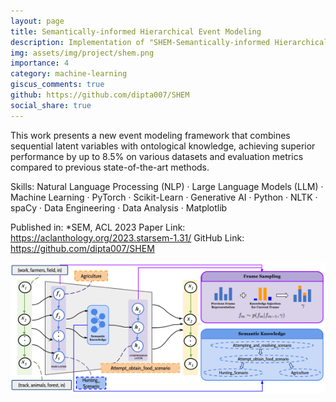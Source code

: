 ```yaml
---
layout: page
title: Semantically-informed Hierarchical Event Modeling
description: Implementation of "SHEM-Semantically-informed Hierarchical Event Modeling"
img: assets/img/project/shem.png
importance: 4
category: machine-learning
giscus_comments: true
github: https://github.com/dipta007/SHEM
social_share: true
---
```


This work presents a new event modeling framework that combines sequential latent variables with ontological knowledge, achieving superior performance by up to 8.5% on various datasets and evaluation metrics compared to previous state-of-the-art methods.

Skills: Natural Language Processing (NLP) · Large Language Models (LLM) · Machine Learning · PyTorch · Scikit-Learn · Generative AI · Python · NLTK · spaCy · Data Engineering · Data Analysis · Matplotlib

Published in: *SEM, ACL 2023
Paper Link: https://aclanthology.org/2023.starsem-1.31/
GitHub Link: https://github.com/dipta007/SHEM

![SHEM flowchart](/assets/img/project/shem.png)
